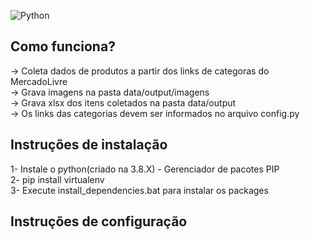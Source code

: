 ![Python](https://img.shields.io/badge/python-3670A0?style=for-the-badge&logo=python&logoColor=ffdd54)

## Como funciona?

-> Coleta dados de produtos a partir dos links de categoras do MercadoLivre<br>
-> Grava imagens na pasta data/output/imagens<br>
-> Grava xlsx dos itens coletados na pasta data/output<br>
-> Os links das categorias devem ser informados no arquivo config.py<br>

## Instruções de instalação

1- Instale o python(criado na  3.8.X) - Gerenciador de pacotes PIP<br>
2- pip install virtualenv<br>
3- Execute install_dependencies.bat para instalar os packages<br>

## Instruções de configuração

